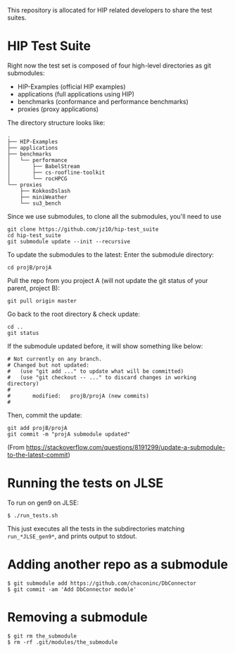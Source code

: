 This repository is allocated for HIP related developers to share the test suites.
# HIP Test Suite

Right now the test set is composed of four high-level directories as git submodules:
- HIP-Examples (official HIP examples)
- applications (full applications using HIP)
- benchmarks (conformance and performance benchmarks)
- proxies (proxy applications)

The directory structure looks like:
```
.
├── HIP-Examples
├── applications
├── benchmarks
│   └── performance
│       ├── BabelStream
│       ├── cs-roofline-toolkit
│       └── rocHPCG
└── proxies
    ├── KokkosDslash
    ├── miniWeather
    └── su3_bench
```

Since we use submodules, to clone all the submodules, you'll need to use 

```
git clone https://github.com/jz10/hip-test_suite
cd hip-test_suite
git submodule update --init --recursive
```

To update the submodules to the latest:
Enter the submodule directory:
```
cd projB/projA
```
Pull the repo from you project A (will not update the git status of your parent, project B):
```
git pull origin master
```
Go back to the root directory & check update:
```
cd ..
git status
```
If the submodule updated before, it will show something like below:
```
# Not currently on any branch.
# Changed but not updated:
#   (use "git add ..." to update what will be committed)
#   (use "git checkout -- ..." to discard changes in working directory)
#
#       modified:   projB/projA (new commits)
#
```
Then, commit the update:
```
git add projB/projA
git commit -m "projA submodule updated"
```
(From https://stackoverflow.com/questions/8191299/update-a-submodule-to-the-latest-commit)

# Running the tests on JLSE

To run on gen9 on JLSE:

```
$ ./run_tests.sh
```

This just executes all the tests in the subdirectories matching `run_*JLSE_gen9*`, 
and prints output to stdout.

# Adding another repo as a submodule

```
$ git submodule add https://github.com/chaconinc/DbConnector
$ git commit -am 'Add DbConnector module'
```

# Removing a submodule

```
$ git rm the_submodule
$ rm -rf .git/modules/the_submodule
```